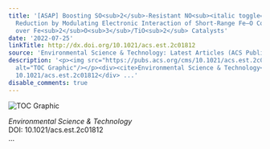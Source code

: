 ```yaml
---
title: '[ASAP] Boosting SO<sub>2</sub>‑Resistant NO<sub><italic toggle="yes">x</italic></sub>
  Reduction by Modulating Electronic Interaction of Short-Range Fe–O Coordination
  over Fe<sub>2</sub>O<sub>3</sub>/TiO<sub>2</sub> Catalysts'
date: '2022-07-25'
linkTitle: http://dx.doi.org/10.1021/acs.est.2c01812
source: 'Environmental Science & Technology: Latest Articles (ACS Publications)'
description: '<p><img src="https://pubs.acs.org/cms/10.1021/acs.est.2c01812/asset/images/medium/es2c01812_0007.gif"
  alt="TOC Graphic"/></p><div><cite>Environmental Science & Technology</cite></div><div>DOI:
  10.1021/acs.est.2c01812</div> ...'
disable_comments: true
---
```

<p><img src="https://pubs.acs.org/cms/10.1021/acs.est.2c01812/asset/images/medium/es2c01812_0007.gif" alt="TOC Graphic"/></p><div><cite>Environmental Science & Technology</cite></div><div>DOI: 10.1021/acs.est.2c01812</div> ...